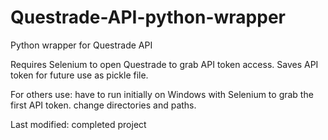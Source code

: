 # Questrade-API-python-wrapper
Python wrapper for Questrade API

Requires Selenium to open Questrade to grab API token access. Saves API token for future use as pickle file.

For others use: have to run initially on Windows with Selenium to grab the first API token. change directories and paths.

Last modified: completed project
